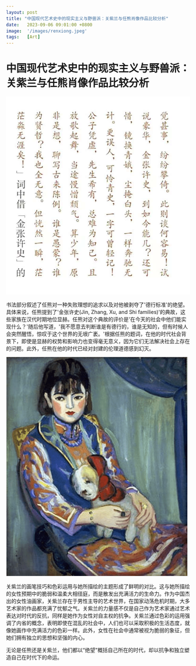 ```yaml
---
layout: post
title: "中国现代艺术史中的现实主义与野兽派：关紫兰与任熊肖像作品比较分析"
date:   2023-09-06 09:01:00 +0800
image:  '/images/renxiong.jpeg'
tags:   [Art]
---
```


# 中国现代艺术史中的现实主义与野兽派：关紫兰与任熊肖像作品比较分析

![text](/images/renxiongwriting.png)

书法部分叙述了任熊对一种失败理想的追求以及对他被剥夺了'德行标准'的绝望。具体来说，任熊提到了'金张许史(Jin, Zhang, Xu, and Shi families)'的典故，这些家族在汉代时期地位显赫。任熊对这个典故的评价是'在今天的社会中他们能实现什么？'随后他写道，'我不愿意去判断谁是有德行的，谁是无知的，但有时候人会突然醒悟，惊叹于这个世界的无垠广袤。'根据任熊的题词，在他的时代社会背景下，即使是显赫的权势和影响力也变得毫无意义，因为它们无法解决社会上存在的问题。此外，任熊在他的时代已经对封建的伦理道德感到幻灭。

![guanzilan](/images/guanzilan.png)

关紫兰的画笔技巧和色彩运用与她所描绘的主题形成了鲜明的对比。这与她所描绘的女性预期中的脆弱和温柔大相径庭，而是散发出充满活力的生命力。作为中国杰出的女性油画家，关紫兰存在于男性主导的艺术世界，在国家动荡危机时期，大多艺术家的作品都充满了忧郁之气。关紫兰的力量感不仅是自己作为艺术家通过艺术表达对时代的反抗，同样是她作为女性对自主权的抗争。关紫兰通过色彩的运用强调了内省的概念，表明即使在混乱的社会中，人们也可以采取积极的生活态度，就像她画作中充满活力的色彩一样。此外，女性在社会中通常被视为脆弱的象征，但她们拥有独立的思想和坚强的内心。

无论是任熊还是关紫兰，他们都以“绝望"概括自己所在的时代，却以抗争和独立塑造自己在时代下的命运。